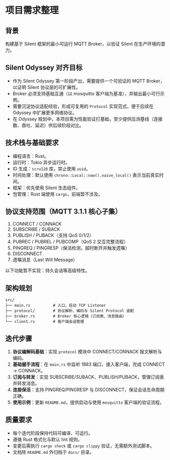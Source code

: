 # 项目需求整理

## 背景
构建基于 Silent 框架的最小可运行 MQTT Broker，以验证 Silent 在生产环境的潜力。

## Silent Odyssey 对齐目标
- 作为 Silent Odyssey 第一阶段产出，需要提供一个可验证的 MQTT Broker，以证明 Silent 协议层的可扩展性。
- Broker 必须支持基础互通（以 mosquitto 客户端为基准），并输出最小可行示例。
- 需要沉淀协议适配经验，形成可复用的 `Protocol` 实现范式，便于后续在 Odyssey 中扩展更多网络协议。
- 在 Odyssey 规划中，本项目需为性能验证打基础，至少提供压测基线（连接数、吞吐、延迟）供后续阶段对比。

## 技术栈与基础要求
- 编程语言：Rust。
- 运行时：Tokio 异步运行时。
- ID 生成：`scru128` 库，禁止使用 `uuid`。
- 时间处理：默认使用 `chrono::Local::now().naive_local()` 表示当前真实时间。
- 框架：优先使用 Silent 生态组件。
- 包管理：Rust 端使用 `cargo`，前端暂不涉及。

## 协议支持范围（MQTT 3.1.1 核心子集）
1. CONNECT / CONNACK
2. SUBSCRIBE / SUBACK
3. PUBLISH / PUBACK（支持 QoS 0/1/2）
4. PUBREC / PUBREL / PUBCOMP（QoS 2 交互完整流程）
5. PINGREQ / PINGRESP（保活检测，超时断开并触发遗嘱）
6. DISCONNECT
7. 遗嘱消息（Last Will Message）

以下功能暂不实现：持久会话等高级特性。

## 架构规划
```
src/
├── main.rs          # 入口，启动 TCP Listener
├── protocol/        # 协议解析、编码与 Silent Protocol 适配
├── broker.rs        # Broker 核心逻辑（订阅表、消息路由）
└── client.rs        # 客户端会话管理
```

## 迭代步骤
1. **协议编解码基础**：实现 `protocol` 模块中 CONNECT/CONNACK 报文解析与编码。
2. **基础握手流程**：在 `main.rs` 中监听 1883 端口，接入客户端，完成 CONNECT → CONNACK。
3. **订阅与转发**：实现 SUBSCRIBE/SUBACK、PUBLISH/PUBACK，管理订阅表并转发消息。
4. **连接保活**：支持 PINGREQ/PINGRESP 与 DISCONNECT，保证会话生命周期正确。
5. **使用示例**：更新 `README.md`，提供启动与使用 `mosquitto` 客户端的验证流程。

## 质量要求
- 每个迭代阶段保持代码可编译、可运行。
- 遵循 Rust 格式化与默认 lint 规则。
- 变更后需执行 `cargo check` 或 `cargo clippy` 验证，无需额外测试脚本。
- 文档除 `README.md` 外归档于 `docs/` 目录。
